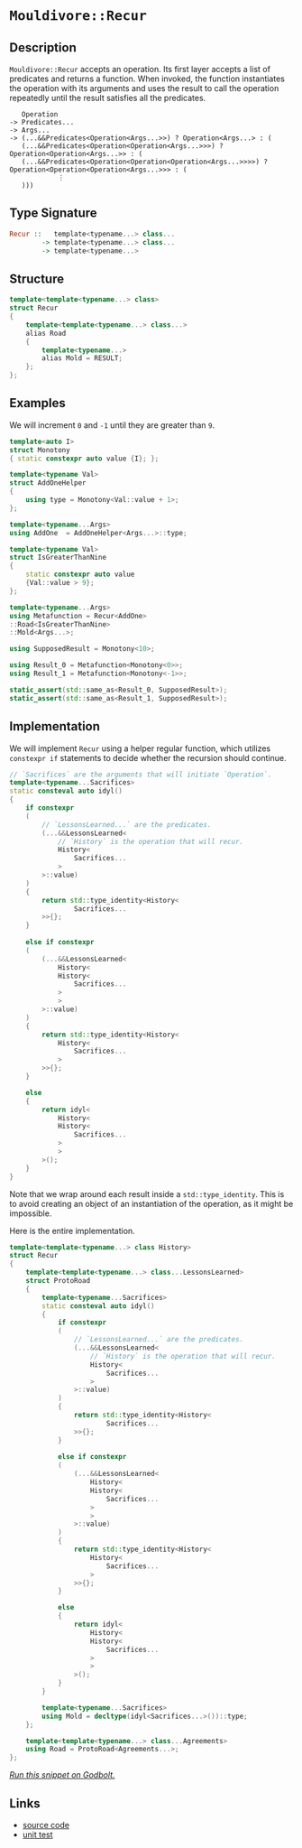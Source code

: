 <!-- Copyright 2024 Feng Mofan
SPDX-License-Identifier: Apache-2.0 -->

# `Mouldivore::Recur`

## Description

`Mouldivore::Recur` accepts an operation.
Its first layer accepts a list of predicates and returns a function.
When invoked, the function instantiates the operation with its arguments and uses the result to call the operation repeatedly until the result satisfies all the predicates.

<pre><code>   Operation
-> Predicates...
-> Args...
-> (...&&Predicates&lt;Operation&lt;Args...&gt;&gt;) ? Operation&lt;Args...&gt; : (
   (...&&Predicates&lt;Operation&lt;Operation&lt;Args...&gt;&gt;&gt;) ? Operation&lt;Operation&lt;Args...&gt;&gt; : (
   (...&&Predicates&lt;Operation&lt;Operation&lt;Operation&lt;Args...&gt;&gt;&gt;&gt;) ? Operation&lt;Operation&lt;Operation&lt;Args...&gt;&gt;&gt; : (
            &vellip;
   )))</code></pre>

## Type Signature

```Haskell
Recur ::   template<typename...> class...
        -> template<typename...> class...
        -> template<typename...>
```

## Structure

```C++
template<template<typename...> class>
struct Recur
{
    template<template<typename...> class...>
    alias Road
    {
        template<typename...>
        alias Mold = RESULT;
    };
};
```

## Examples

We will increment `0` and `-1` until they are greater than `9`.

```C++
template<auto I>
struct Monotony
{ static constexpr auto value {I}; };

template<typename Val>
struct AddOneHelper
{
    using type = Monotony<Val::value + 1>;
};

template<typename...Args>
using AddOne  = AddOneHelper<Args...>::type;

template<typename Val>
struct IsGreaterThanNine
{
    static constexpr auto value
    {Val::value > 9};
};

template<typename...Args>
using Metafunction = Recur<AddOne>
::Road<IsGreaterThanNine>
::Mold<Args...>;

using SupposedResult = Monotony<10>;

using Result_0 = Metafunction<Monotony<0>>;
using Result_1 = Metafunction<Monotony<-1>>;

static_assert(std::same_as<Result_0, SupposedResult>);
static_assert(std::same_as<Result_1, SupposedResult>);
```

## Implementation

We will implement `Recur` using a helper regular function, which utilizes `constexpr if` statements to decide whether the recursion should continue.

```C++
// `Sacrifices` are the arguments that will initiate `Operation`.
template<typename...Sacrifices>
static consteval auto idyl()
{
    if constexpr 
    (
        // `LessonsLearned...` are the predicates.
        (...&&LessonsLearned<
            // `History` is the operation that will recur.
            History<
                Sacrifices...
            >
        >::value)
    )
    {
        return std::type_identity<History<
                Sacrifices...
        >>{};
    }
    
    else if constexpr 
    (
        (...&&LessonsLearned<
            History<
            History<
                Sacrifices...
            >
            >
        >::value)
    )
    {
        return std::type_identity<History<
            History<
                Sacrifices...
            >
        >>{};
    }

    else
    {
        return idyl<
            History<
            History<
                Sacrifices...
            >
            >
        >();
    }
}
```

Note that we wrap around each result inside a `std::type_identity`.
This is to avoid creating an object of an instantiation of the operation, as it might be impossible.

Here is the entire implementation.

```C++
template<template<typename...> class History>
struct Recur
{
    template<template<typename...> class...LessonsLearned>
    struct ProtoRoad
    {
        template<typename...Sacrifices>
        static consteval auto idyl()
        {
            if constexpr 
            (
                // `LessonsLearned...` are the predicates.
                (...&&LessonsLearned<
                    // `History` is the operation that will recur.
                    History<
                        Sacrifices...
                    >
                >::value)
            )
            {
                return std::type_identity<History<
                        Sacrifices...
                >>{};
            }
            
            else if constexpr 
            (
                (...&&LessonsLearned<
                    History<
                    History<
                        Sacrifices...
                    >
                    >
                >::value)
            )
            {
                return std::type_identity<History<
                    History<
                        Sacrifices...
                    >
                >>{};
            }

            else
            {
                return idyl<
                    History<
                    History<
                        Sacrifices...
                    >
                    >
                >();
            }
        }

        template<typename...Sacrifices>
        using Mold = decltype(idyl<Sacrifices...>())::type;
    };

    template<template<typename...> class...Agreements>
    using Road = ProtoRoad<Agreements...>;
};
```

[*Run this snippet on Godbolt.*](https://godbolt.org/#z:OYLghAFBqd5QCxAYwPYBMCmBRdBLAF1QCcAaPECAMzwBtMA7AQwFtMQByARg9KtQYEAysib0QXACx8BBAKoBnTAAUAHpwAMvAFYTStJg1DIApACYAQuYukl9ZATwDKjdAGFUtAK4sGIM9KuADJ4DJgAcj4ARpjEIAAcAOykAA6oCoRODB7evv7SaRmOAiFhkSwxcUm2mPbFDEIETMQEOT5%2BATV1WY3NBKUR0bEJyQpNLW15nWN9A%2BWVIwCUtqhexMjsHOYAzKHI3lgA1Cbbbl6OtIQAnifYJhoAgvcPBJgsKQavJ26v75%2BY3wIVxSjFYmAAdJDbod9kwFApDgAJPBjEg3bZ3R5jYheByHABKmGQa2eJkSVkehyph1%2BHyYX1OtP%2BgOBoLYkPB0Nh8I5QUw8IECj5zTC6Fuz2ph2xuIIh2UxFQRHxqCYYsp1LJFIekslTPpAMZrOY7MhQiYyGIeBoGwU4vVOqlTUcyBhgteADcxIcmOdUIc8OgrrQIIsJQ7juSw%2BHqVbXQwxphVCliMd7dHDhAo%2BnJQB6HPHABsGj5AvjwuIoo5JiL3uImBpCHrycw%2BFErwUnLT2apECrZgL5gLJYUgvLou%2BWe7OrzhY0yNRxBuNZRDfrqBBxHpWQb9MOAHc6LRDnXicRO9qp%2BH50RFxOu5eHWaLVa8Daq/eH3aL5%2BMSAQJ7vEwUMPx1YDv3TTVJ27OsCDWBhHXQP8gRBAB9ANGEcIFvmvNE73Ah9H3NS1rX5d98O7cUMUgxIABETi1KcyTokDJSgh1aiUf0qDjBMkxTNidUzFjw17KF%2B0HYdR0wEUWzwgidRw29TgEqdFPRNwVIIp9iNfUioWE7Mv3k1iqIMnVbj/ACvCAzSqTAxjIzMyUYLghCkNZNCsEEa5sJRG91Ns9M1Lk4zCOfEiO308if0xaKIKoqjI1o%2BjAqY0kzI4gEzMgpzqRcit/UDWgQtC4LlNyh0yo0ir020l83yi0KqSMpqWpikMUuy5KQLSx4BL1BkfiNMEOTqiK2p1LwMiMQ4AFlPHQY5thow4sH2ZDMAgAMg2%2BMbdMizkMRDRZ3JBTrwLS7YtSzAaDR%2BN46UGjbjQhKEMRhAweUhB5gDrN4MNtUzwKm0JgAJFVFpOFb5UVVBlVVb4fr%2BthBAOyjruSq70oeHMACp8YJwmiZzZ48YJw4ABV%2BQIBFCZJx4yaJpn8fpp4%2BrMXYGH2Lwjm%2Bc46B8oHScJuaBFhhgrkOOnnlu74fSIQ4AEkv2lPF5oYcWbj68lHS3F00HjV4%2BO9X1Dis%2BtNWVzGLAjOisb6hmRYedB0AAeTCKWCdZ2XDRBF7DgANTEFWCBxPFnbdsJEVqDdSUc4HprBjalpW9XNe%2BIPaEssRrOOSxDi4dG47t67Hh9oa/ZG77iGAQHYpBmaI/d%2BsU8OJuo5j2JEZrtHfxADbzuF8nFYUABxOt9WICmEEMcJQnraWy4e5lfbZetM5DsPZRH8fpNeKeZ4YOewjjhjqRmZ0eKN5MTYV82s01TPs8ApbsEOABOS6MZL7Hy%2BeqvwQPB7l%2BBuYNZqYCaFQLwXN6it0JKeRGLtm5fj/PDMUpwd4T33tPWe88UEgHmrQdBbggG1yrAlUuDxQGHCEF4FIhQWyEgUF4Wgsooaiw1kQCW3wuAaCLg7KhicCT8hYQQFCGhW7gMgdAhwWRvhpy4epPhCU7j20EaDYRzDWEoS4JIiBTAoEwLkacBRAh1IAFpC4qMHliJ0r4UJwiUC0CAYxEIgAUGCBxgM3BMNEeI0gNC6EMPQL41htxQxqIvvYxxsQCAuIIG4jxbAvHfFCWIrgATaH0PSIwkRYSMQRIsBwZYWcOAAFZeB%2BA4FoUgqBOAaUsNYKUqx1gWw5jwUgBBNDFOWAAaxAGUsw4JEgBHiPEMpGh36DI0AWeI2x9CcEkLwFgEgNAaFIFUmpdSOC8AUCAdZXTqnFNIHAWAMBEAgFWAQFI5xyCUDQO8OgsRwhgk4KoeIBZzEFkkIcYAyAXRSHBGYXgLZCAkADHofgggRBiHYFIGQghFAqHUEc0gugMl7k3CkTgPASmcAqRs7ptTOCu3ODc2UqBuLvM%2Bd835/yC6SCBRmDwjz6D8XaYsXghytDLAgEgB5KQnlkAoBAAVQqQDACkGYPgdB957IgFEIlURQjNCuDi3gyrmCLldlEbQRJDkdIeSjAg7taBqtRVgKIXhgBuDELQPZ3BeBYBYIYYA4gLV4BPI4d0/IiWJiJOcTYHTQivFKTUy4URNyLg8FgIloc8ArMdaQH1xAog5Jom8V1lwjDdOWFQAwtcA54EwHuV2ft1UIuEKIcQ8KoXyCUGoIl6L9CupQNYaw%2Bg8BRD2ZAZY656gOvMa4qGphGmWDMFslNlosA9pDF0fVWQXAMHcJ4doehgjz3mMMDJhRMgCEmH4Hd6Q90MDmEMOIGS7ALoEL0CYq68iXtqNeho4x%2BibvPXoGYd7ciHtsK%2Bs9FRt3LBHGsDYEg8XlMqUS7ZhxqVfJ%2BX8gFjKzAZlwGC9l2wuCcs6bm5YjZVTDDnf0yQ2xwTv22IkSQGhJABCLBoMpBZ34LI4Es0gKzMPggLFwWZ794jcbKZILgZTyMFkJai7Zuz9k4aOby85fLLlktuSKsVbKXlsE4M0Fg7pEjmKYB9V1Bd37gi4OCGpoKbwQoyXWmFNbpB1qRY21FuhpWYqYNix1EGCWbN4Ns0l1zziHEpbWLTOm9OwhmlwIzJmJEQBZYKtledthmGw9y458mVOxDuaK1ArLhiae0%2BY8Lkr368Jlaw2I8rFWos1aqitNXtW6v1RWo1GFTXmpqZa61traD2orc6rNmwOueoXT6h1ZnVABteBWkNtQiURqjVcGNg2uWWkTR0lNaalAZpdUYbNoAZN8ALQoItJay2MArdZ6tcK7OyAcyimpzmW05tHVYSwnbu3wD7SkAdnAh0JJHe28dk7YjTt9b2%2BdsjnAQFcAe9dy6AMLCPUULIsOkcnoR9uiH9Rb2tHvb%2Bq9kOX2zHfYBi9f6%2Bio/Jy0DHF7gMtLA1h5jXnoOcGCwVsLBgItRdM6h/AN5EtYa5bh0g%2BGsBxDnaU1j7GjPUcSMJxIiRtg0ckN8jJ3niU7NsFJ1Lsn4DyaueSrLGXiBqc2Jp2lLAFDuhdO6SL4J/hjBBXz8FiErOyBs9dytd2m0gHma59zuKmdQfEySxTFLuLm5%2BZb63Zs7cO9lLFnL8XYiJe2Cl3NJz%2BVJ6FUb7PbL/zIHoShW378ULx4ccQFg3yytysoFVmp9XzUdMbzqvVDhms5eNW1olnWbV2odR0/ru3lukHwF6vAo2/UTeJFNpNM2w28Hm6qpbcbVsVo2%2BmzNu3QYZ/zUwQtxbS3lqTZd2FEgbuIobfdnQvunvGEBzYCNs6vs/Y4DmVxbax0WAnT5qd6Fn9Y6LrQ7LqU4bplAfpo71CU67r1A06fpPqE446U4E7Y7/ok6I5U644/qfpoHgGk7gYrCgZwqebB5bKs6R6HDR425x76hjC87oYC7p4yZ4bSRi6UAQZS7%2BBGbbDbBlITKCZrI8GJCzJiZkGa57IHLC7EaJBApy5cBSDvyy7kZcDJClLbCkE%2BacBC7MHMbAqiGaGa467LApoZDOCSBAA)

## Links

- [source code](../../../../conceptrodon/descend/mouldivore/recur.hpp)
- [unit test](../../../../tests/unit/metafunctions/mouldivore/recur.test.hpp)
